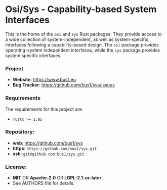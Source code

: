 # Osi/Sys - Capability-based System Interfaces

This is the home of the `osi` and `sys` Rust packages. They provide access to
a wide collection of system-independent, as well as system-specific, interfaces
following a capability-based design. The `osi` package provides
operating-system independent interfaces, while the `sys` package provides
system specific interfaces.

### Project

 * **Website**: <https://www.bus1.eu>
 * **Bug Tracker**: <https://github.com/bus1/sys/issues>

### Requirements

The requirements for this project are:

 * `rustc >= 1.85`

### Repository:

 - **web**:   <https://github.com/bus1/sys>
 - **https**: `https://github.com/bus1/sys.git`
 - **ssh**:   `git@github.com:bus1/sys.git`

### License:

 - **MIT** OR **Apache-2.0** OR **LGPL-2.1-or-later**
 - See AUTHORS file for details.
